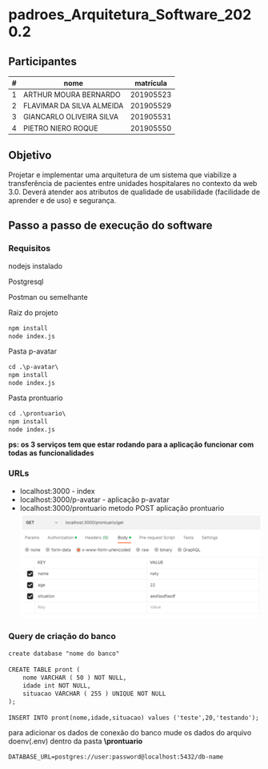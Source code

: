 # padroes_Arquitetura_Software_2020.2

## Participantes
#|nome|matrícula
----|----|-----
1| ARTHUR MOURA BERNARDO|201905523
2|FLAVIMAR DA SILVA ALMEIDA|201905529
3|GIANCARLO OLIVEIRA SILVA|201905531
4|PIETRO NIERO ROQUE|201905550

## Objetivo
Projetar e implementar uma arquitetura de um sistema que viabilize a transferência de pacientes entre unidades hospitalares no contexto da web 3.0. Deverá atender aos atributos de qualidade de usabilidade (facilidade de aprender e de uso) e segurança.

## Passo a passo de execução do software
### Requisitos

nodejs instalado

Postgresql

Postman ou semelhante


Raiz do projeto
```
npm install
node index.js
```
Pasta p-avatar
```
cd .\p-avatar\
npm install
node index.js
```
Pasta prontuario
```
cd .\prontuario\
npm install
node index.js
```
**ps: os 3 serviços tem que estar rodando para a aplicação funcionar com todas as funcionalidades**
### URLs
* localhost:3000 - index
* localhost:3000/p-avatar - aplicação p-avatar
* localhost:3000/prontuario metodo POST aplicação prontuario
![img](image.png)

### Query de criação do banco
```
create database "nome do banco"

CREATE TABLE pront (
	nome VARCHAR ( 50 ) NOT NULL,
	idade int NOT NULL,
	situacao VARCHAR ( 255 ) UNIQUE NOT NULL
);

INSERT INTO pront(nome,idade,situacao) values ('teste',20,'testando');
```
para adicionar os dados de conexão do banco mude os dados do arquivo doenv(.env) dentro da pasta **\prontuario**
```
DATABASE_URL=postgres://user:password@localhost:5432/db-name
```
